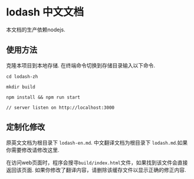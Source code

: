 # lodash 中文文档

本文档的生产依赖nodejs.

## 使用方法

克隆本项目到本地存储.
在终端命令切换到存储目录输入以下命令.
	
```
cd lodash-zh

mkdir build

npm install && npm run start

// server listen on http://localhost:3000 

```


## 定制化修改

原英文文档为根目录下 `lodash-en.md`.
中文翻译文档为根目录下 `lodash.md`.如果你需要修改请修改这里.

在访问web页面时，程序会搜寻`build/index.html`文件，如果找到该文件会直接返回该页面.
如果你修改了翻译内容，请删除该缓存文件以显示正确的修正内容.

